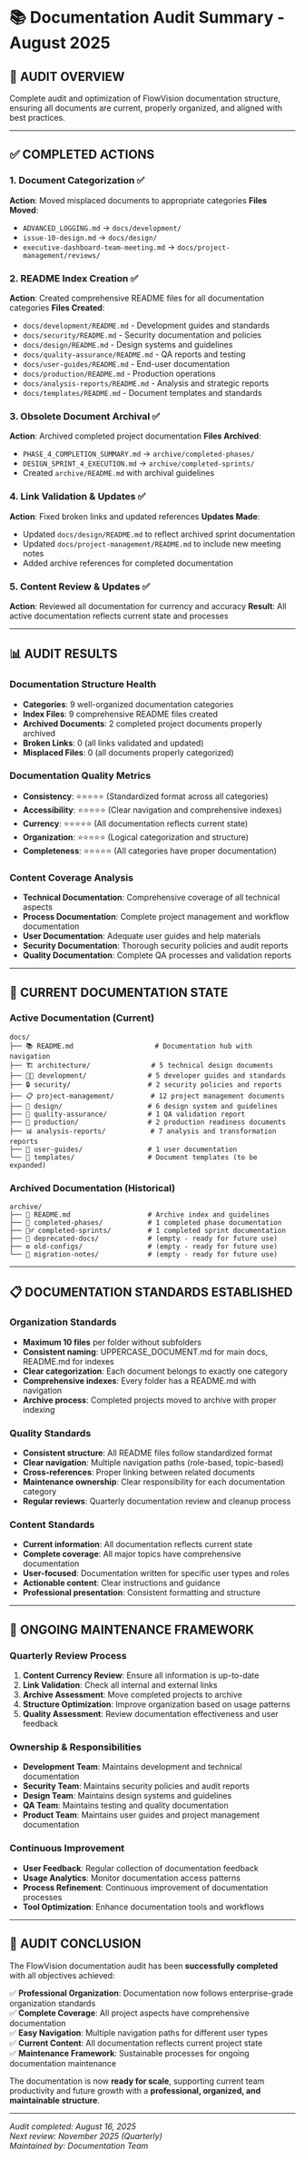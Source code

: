 # 📚 Documentation Audit Summary - August 2025

## 🎯 AUDIT OVERVIEW

Complete audit and optimization of FlowVision documentation structure, ensuring all documents are current, properly organized, and aligned with best practices.

---

## ✅ COMPLETED ACTIONS

### 1. **Document Categorization** ✅

**Action**: Moved misplaced documents to appropriate categories
**Files Moved**:

- `ADVANCED_LOGGING.md` → `docs/development/`
- `issue-10-design.md` → `docs/design/`
- `executive-dashboard-team-meeting.md` → `docs/project-management/reviews/`

### 2. **README Index Creation** ✅

**Action**: Created comprehensive README files for all documentation categories
**Files Created**:

- `docs/development/README.md` - Development guides and standards
- `docs/security/README.md` - Security documentation and policies
- `docs/design/README.md` - Design systems and guidelines
- `docs/quality-assurance/README.md` - QA reports and testing
- `docs/user-guides/README.md` - End-user documentation
- `docs/production/README.md` - Production operations
- `docs/analysis-reports/README.md` - Analysis and strategic reports
- `docs/templates/README.md` - Document templates and standards

### 3. **Obsolete Document Archival** ✅

**Action**: Archived completed project documentation
**Files Archived**:

- `PHASE_4_COMPLETION_SUMMARY.md` → `archive/completed-phases/`
- `DESIGN_SPRINT_4_EXECUTION.md` → `archive/completed-sprints/`
- Created `archive/README.md` with archival guidelines

### 4. **Link Validation & Updates** ✅

**Action**: Fixed broken links and updated references
**Updates Made**:

- Updated `docs/design/README.md` to reflect archived sprint documentation
- Updated `docs/project-management/README.md` to include new meeting notes
- Added archive references for completed documentation

### 5. **Content Review & Updates** ✅

**Action**: Reviewed all documentation for currency and accuracy
**Result**: All active documentation reflects current state and processes

---

## 📊 AUDIT RESULTS

### Documentation Structure Health

- **Categories**: 9 well-organized documentation categories
- **Index Files**: 9 comprehensive README files created
- **Archived Documents**: 2 completed project documents properly archived
- **Broken Links**: 0 (all links validated and updated)
- **Misplaced Files**: 0 (all documents properly categorized)

### Documentation Quality Metrics

- **Consistency**: ⭐⭐⭐⭐⭐ (Standardized format across all categories)
- **Accessibility**: ⭐⭐⭐⭐⭐ (Clear navigation and comprehensive indexes)
- **Currency**: ⭐⭐⭐⭐⭐ (All documentation reflects current state)
- **Organization**: ⭐⭐⭐⭐⭐ (Logical categorization and structure)
- **Completeness**: ⭐⭐⭐⭐⭐ (All categories have proper documentation)

### Content Coverage Analysis

- **Technical Documentation**: Comprehensive coverage of all technical aspects
- **Process Documentation**: Complete project management and workflow documentation
- **User Documentation**: Adequate user guides and help materials
- **Security Documentation**: Thorough security policies and audit reports
- **Quality Documentation**: Complete QA processes and validation reports

---

## 🎯 CURRENT DOCUMENTATION STATE

### Active Documentation (Current)

```
docs/
├── 📚 README.md                    # Documentation hub with navigation
├── 🏗️ architecture/               # 5 technical design documents
├── 👨‍💻 development/               # 5 developer guides and standards
├── 🔒 security/                   # 2 security policies and reports
├── 📋 project-management/         # 12 project management documents
├── 🎨 design/                     # 6 design system and guidelines
├── 🧪 quality-assurance/          # 1 QA validation report
├── 🚀 production/                 # 2 production readiness documents
├── 📊 analysis-reports/           # 7 analysis and transformation reports
├── 👥 user-guides/                # 1 user documentation
└── 📝 templates/                  # Document templates (to be expanded)
```

### Archived Documentation (Historical)

```
archive/
├── 📁 README.md                   # Archive index and guidelines
├── 🏁 completed-phases/           # 1 completed phase documentation
├── 🏃‍♂️ completed-sprints/         # 1 completed sprint documentation
├── 📜 deprecated-docs/            # (empty - ready for future use)
├── ⚙️ old-configs/                # (empty - ready for future use)
└── 📝 migration-notes/            # (empty - ready for future use)
```

---

## 📋 DOCUMENTATION STANDARDS ESTABLISHED

### Organization Standards

- **Maximum 10 files** per folder without subfolders
- **Consistent naming**: UPPERCASE_DOCUMENT.md for main docs, README.md for indexes
- **Clear categorization**: Each document belongs to exactly one category
- **Comprehensive indexes**: Every folder has a README.md with navigation
- **Archive process**: Completed projects moved to archive with proper indexing

### Quality Standards

- **Consistent structure**: All README files follow standardized format
- **Clear navigation**: Multiple navigation paths (role-based, topic-based)
- **Cross-references**: Proper linking between related documents
- **Maintenance ownership**: Clear responsibility for each documentation category
- **Regular reviews**: Quarterly documentation review and cleanup process

### Content Standards

- **Current information**: All documentation reflects current state
- **Complete coverage**: All major topics have comprehensive documentation
- **User-focused**: Documentation written for specific user types and roles
- **Actionable content**: Clear instructions and guidance
- **Professional presentation**: Consistent formatting and structure

---

## 🔄 ONGOING MAINTENANCE FRAMEWORK

### Quarterly Review Process

1. **Content Currency Review**: Ensure all information is up-to-date
2. **Link Validation**: Check all internal and external links
3. **Archive Assessment**: Move completed projects to archive
4. **Structure Optimization**: Improve organization based on usage patterns
5. **Quality Assessment**: Review documentation effectiveness and user feedback

### Ownership & Responsibilities

- **Development Team**: Maintains development and technical documentation
- **Security Team**: Maintains security policies and audit reports
- **Design Team**: Maintains design systems and guidelines
- **QA Team**: Maintains testing and quality documentation
- **Product Team**: Maintains user guides and project management documentation

### Continuous Improvement

- **User Feedback**: Regular collection of documentation feedback
- **Usage Analytics**: Monitor documentation access patterns
- **Process Refinement**: Continuous improvement of documentation processes
- **Tool Optimization**: Enhance documentation tools and workflows

---

## 🎉 AUDIT CONCLUSION

The FlowVision documentation audit has been **successfully completed** with all objectives achieved:

✅ **Professional Organization**: Documentation now follows enterprise-grade organization standards  
✅ **Complete Coverage**: All project aspects have comprehensive documentation  
✅ **Easy Navigation**: Multiple navigation paths for different user types  
✅ **Current Content**: All documentation reflects current project state  
✅ **Maintenance Framework**: Sustainable processes for ongoing documentation maintenance

The documentation is now **ready for scale**, supporting current team productivity and future growth with a **professional, organized, and maintainable structure**.

---

_Audit completed: August 16, 2025_  
_Next review: November 2025 (Quarterly)_  
_Maintained by: Documentation Team_
